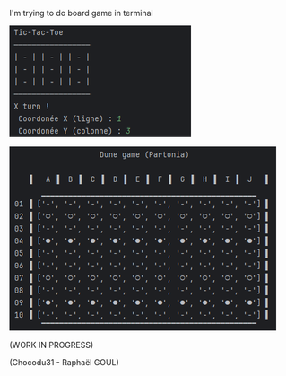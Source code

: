 I'm trying to do board game in terminal

![img.png](TicTacToeExemple.png)

![img.png](DuneExemple.png)

(WORK IN PROGRESS)

(Chocodu31 - Raphaël GOUL)